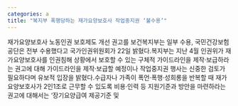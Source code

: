 ```yaml
---
categories: a
title: "복지부 폭행당하는 재가요양보호사 작업중지권 ‘불수용’"
---
```

재가요양보호사 노동인권 보호제도 개선 권고를 보건복지부는 일부 수용, 국민건강보험공단은 전부 수용했다고 국가인권위원회가 22일 밝혔다.복지부는 지난 4월 인권위가 재가요양보호사를 인권침해 상황에서 보호할 수 있는 구체적 가이드라인을 제작·보급하라는 권고에 대해 가이드라인을 제작·보급할 예정이나 작업중지권 행사는 신중한 검토가 필요하다며 유보적 입장을 밝혔다.수급자나 가족이 폭언·폭행·성희롱을 반복할 때 재가요양보호사가 2인1조로 근무할 수 있도록 비용·인력 등 지원기준과 방안을 마련하라는 권고에 대해서는 ‘장기요양급여 제공기준 및